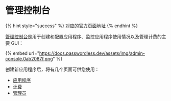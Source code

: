 # 管理控制台

{% hint style="success" %}
对应的[官方页面地址](https://docs.passwordless.dev/guide/admin-console.html)
{% endhint %}

[管理控制台](https://admin.passwordless.dev/)是用于创建和配置应用程序、监控应用程序使用情况以及管理计费的主要 GUI：

{% embed url="https://docs.passwordless.dev/assets/img/admin-console.0ab2087f.png" %}

创建新应用程序后，将有几个页面可供您使用：

* [应用程序](applications.md)
* [计费](billing.md)
* [管理员](admins.md)

